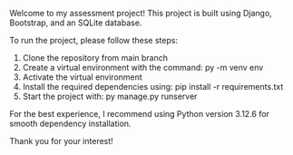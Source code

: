 Welcome to my assessment project! This project is built using Django, Bootstrap, and an SQLite database.

To run the project, please follow these steps:

1. Clone the repository from main branch
2. Create a virtual environment with the command: py -m venv env
3. Activate the virtual environment
4. Install the required dependencies using: pip install -r requirements.txt
5. Start the project with: py manage.py runserver
   
For the best experience, I recommend using Python version 3.12.6 for smooth dependency installation.

Thank you for your interest!
